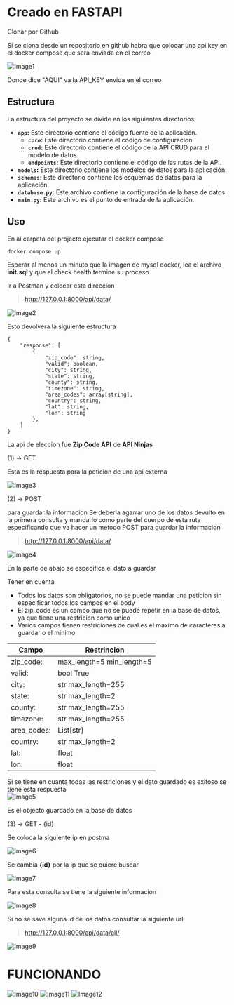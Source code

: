 # Creado en **FASTAPI**

Clonar por Github

Si se clona desde un repositorio en github habra que colocar una api key en el docker compose que sera enviada en el correo

![Image1](image-8.png)

Donde dice "AQUI" va la API_KEY envida en el correo

## Estructura

La estructura del proyecto se divide en los siguientes directorios:

- **`app`:** Este directorio contiene el código fuente de la aplicación.
  - **`core`:** Este directorio contiene el código de configuracion.
  - **`crud`:** Este directorio contiene el código de la API CRUD para el modelo de datos.
  - **`endpoints`:** Este directorio contiene el código de las rutas de la API.
- **`models`:** Este directorio contiene los modelos de datos para la aplicación.
- **`schemas`:** Este directorio contiene los esquemas de datos para la aplicación.
- **`database.py`:** Este archivo contiene la configuración de la base de datos.
- **`main.py`:** Este archivo es el punto de entrada de la aplicación.

## Uso

En al carpeta del projecto ejecutar el docker compose

```
docker compose up
```

Esperar al menos un minuto que la imagen de mysql docker, lea el archivo **init.sql** y que el check health termine su proceso

Ir a Postman y colocar esta direccion

> http://127.0.0.1:8000/api/data/

![Image2](image.png)

Esto devolvera la siguiente estructura

```t
{
    "response": [
        {
            "zip_code": string,
            "valid": boolean,
            "city": string,
            "state": string,
            "county": string,
            "timezone": string,
            "area_codes": array[string],
            "country": string,
            "lat": string,
            "lon": string
        },
    ]
}
```

La api de eleccion fue **Zip Code API** de **API Ninjas**

(1) -> GET

Esta es la respuesta para la peticion de una api externa

![Image3](image-1.png)

(2) -> POST

para guardar la informacion Se deberia agarrar uno de los datos devulto en la primera consulta y mandarlo como parte del cuerpo de esta
ruta especificando que va hacer un metodo POST para guardar la informacion

> http://127.0.0.1:8000/api/data/

![Image4](image-2.png)

En la parte de abajo se especifica el dato a guardar

Tener en cuenta

- Todos los datos son obligatorios, no se puede mandar una peticion sin especificar todos los campos en el body
- El zip_code es un campo que no se puede repetir en la base de datos, ya que tiene una restricion como unico
- Varios campos tienen restriciones de cual es el maximo de caracteres a guardar o el minimo

| Campo       | Restrincion               |
| ----------- | ------------------------- |
| zip_code:   | max_length=5 min_length=5 |
| valid:      | bool True                 |
| city:       | str max_length=255        |
| state:      | str max_length=2          |
| county:     | str max_length=255        |
| timezone:   | str max_length=255        |
| area_codes: | List[str]                 |
| country:    | str max_length=2          |
| lat:        | float                     |
| lon:        | float                     |

Si se tiene en cuanta todas las restriciones y el dato guardado es exitoso se tiene esta respuesta  
![Image5](image-3.png)

Es el objecto guardado en la base de datos

(3) -> GET - {id}

Se coloca la siguiente ip en postma

![Image6](image-4.png)

Se cambia **{id}** por la ip que se quiere buscar

![Image7](image-5.png)

Para esta consulta se tiene la siguiente informacion

![Image8](image-7.png)

Si no se save alguna id de los datos consultar la siguiente url

> http://127.0.0.1:8000/api/data/all/

![Image9](image-12.png)

# FUNCIONANDO

![Image10](image-9.png)
![Image11](image-10.png)
![Image12](image-11.png)
